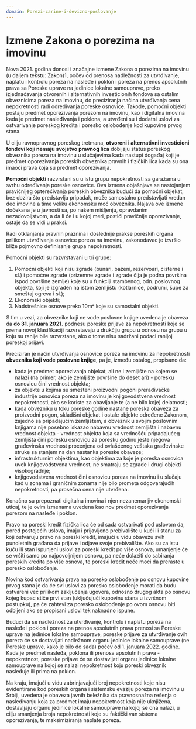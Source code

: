 ```yaml
---
domain: Porezi-carine-i-devizno-poslovanje
---
```


# Izmene Zakona o porezima na imovinu

Nova 2021. godina donosi i značajne izmene Zakona o porezima na imovinu (u daljem tekstu: Zakon)1, počev od prenosa nadležnosti za utvrđivanje, naplatu i kontrolu poreza na nasleđe i poklon i poreza na prenos apsolutnih prava sa Poreske uprave na jedinice lokalne samouprave, preko izjednačavanja otvorenih i alternativnih investicionih fondova sa ostalim obveznicima poreza na imovinu, do preciziranja načina utvrđivanja cena nepokretnosti radi određivanja poreske osnovice. Takođe, pomoćni objekti postaju predmet oporezivanja porezom na imovinu, kao i digitalna imovina kada je predmet nasleđivanja i poklona, a utvrđeni su i dodatni uslovi za ostvarivanje poreskog kredita i poresko oslobođenje kod kupovine prvog stana.

U cilju ravnopravnog poreskog tretmana, **otvoreni i alternativni investicioni fondovi koji nemaju svojstvo pravnog lica** dobijaju status poreskog obveznika poreza na imovinu u slučajevima kada nastupi događaj koji je predmet oporezivanja poreskih obveznika pravnih i fizičkih lica kada su ona imaoci prava koja su predmet oporezivanja.

**Pomoćni objekti** razvrstani su u istu grupu nepokretnosti sa garažama u svrhu određivanja poreske osnovice. Ova izmena objašnjava se nastojanjem pravičnijeg opterećivanja poreskih obveznika budući da pomoćni objekat, bez obzira što predstavlja pripadak, može samostalno predstavljati vredan deo imovine a time veliku ekonomsku moć obveznika. Najava ove izmene dočekana je u javnosti sa, po našem mišljenju, opravdanim nezadovoljstvom, a da li će i u kojoj meri, postići pravičnije oporezivanje, ostaje da se vidi u praksi.

Radi otklanjanja pravnih praznina i doslednije prakse poreskih organa prilikom utvrđivanja osnovice poreza na imovinu, zakonodavac je izvršio bliže pojmovno definisanje grupa nepokretnosti.

Pomoćni objekti su razvrstavani u tri grupe:

1. Pomoćni objekti koji nisu zgrade (bunari, bazeni, rezervoari, cisterne i sl.) i pomoćne zgrade (prizemne zgrade i zgrade čija je podna površina ispod površine zemlje) koje su u funkciji stambenog, odn. poslovnog objekta, koji je izgrađen na istom zemljištu (kotlarnice, podrumi, šupe za smeštaj ogreva i sl.);
2. Ekonomski objekti;
3. Nadstrešnice osnove preko 10m² koje su samostalni objekti.

S tim u vezi, za obveznike koji ne vode poslovne knjige uvedena je obaveza da **do 31. januara 2021.** podnesu poreske prijave za nepokretnosti koje se prema novoj klasifikaciji razvrstavaju u drukčiju grupu u odnosu na grupu u koju su ranije bile razvrstane, ako o tome nisu sadržani podaci ranijoj poreskoj prijavi.

Preciziran je način utvrđivanja osnovice poreza na imovinu za nepokretnosti **obveznika koji vode poslovne knjige**, pa je, između ostalog, propisano da:

- kada je predmet oporezivanja objekat, ali ne i zemljište na kojem se nalazi (na primer, ako je zemljište površine do deset ari) - poresku osnovicu čini vrednost objekta;
- za objekte u kojima su smešteni proizvodni pogoni prerađivačke industrije osnovica poreza na imovinu je knjigovodstvena vrednost nepokretnosti, ako se koriste za obavljanje te (a ne bilo koje) delatnosti;
- kada obvezniku u toku poreske godine nastane poreska obaveza za proizvodni pogon, skladišni objekat i ostale objekte određene Zakonom, zajedno sa pripadajućim zemljištem, a obveznik u svojim poslovnim knjigama nije posebno iskazao nabavnu vrednost zemljišta i nabavnu vrednost objekta - vrednost objekta koja sa vrednošću pripadajućeg zemljišta čini poresku osnovicu za poresku godinu jeste njegova građevinska vrednost procenjena od ovlašćenog veštaka građevinske struke sa stanjem na dan nastanka poreske obaveze;
- infrastrukturnim objektima, kao objektima za koje je poreska osnovica uvek knjigovodstvena vrednost, ne smatraju se zgrade i drugi objekti visokogradnje;
- knjigovodstvena vrednost čini osnovicu poreza na imovinu i u slučaju kad u zonama i graničnim zonama nije bilo prometa odgovarajućih nepokretnosti, pa prosečna cena nije utvrđena.

Konačno su prepoznati digitalna imovina i njen nezanemarljiv ekonomski uticaj, te je ovim izmenama uvedena kao nov predmet oporezivanja porezom na nasleđe i poklon.

Pravo na poreski kredit fizička lica će od sada ostvarivati pod uslovom da, pored postojećih uslova, imaju i prijavljeno prebivalište u kući ili stanu za koji ostvaruju pravo na poreski kredit, imajući u vidu obavezu svih punoletnih građana da prijave i odjave svoje prebivalište. Ako su za istu kuću ili stan ispunjeni uslovi za poreski kredit po više osnova, umanjenje će se vršiti samo po najpovoljnijem osnovu, pa neće dolaziti do sabiranja poreskih kredita po više osnova, te poreski kredit neće moći da preraste u poresko oslobođenje.

Novina kod ostvarivanja prava na poresko oslobođenje po osnovu kupovine prvog stana je da će svi uslovi za poresko oslobođenje morati da budu ostvareni već prilikom zaključenja ugovora, odnosno drugog akta po osnovu kojeg kupac stiče prvi stan (uključujući kupovinu stana u izvršnom postupku), pa će zahtevi za poresko oslobođenje po ovom osnovu biti odbijeni ako se propisani uslovi tek naknadno ispune.

Budući da se nadležnost za utvrđivanje, kontrolu i naplatu poreza na nasleđe i poklon i poreza na prenos apsolutnih prava prenosi sa Poreske uprave na jedinice lokalne samouprave, poreske prijave za utvrđivanje ovih poreza će se dostavljati nadležnom organu jedinice lokalne samouprave (ne Poreske uprave, kako je bilo do sada) počev od 1. januara 2022. godine. Kada je predmet nasleđa, poklona ili prenosa apsolutnih prava - nepokretnost, poreske prijave će se dostavljati organu jedinice lokalne samouprave na kojoj se nalazi nepokretnost koju poreski obveznik nasleđuje ili prima na poklon.

Na kraju, imajući u vidu zabrinjavajući broj nepokretnosti koje nisu evidentirane kod poreskih organa i sistemsku evaziju poreza na imovinu u Srbiji, uvedena je obaveza javnih beležnika da pravnosnažna rešenja o nasleđivanju koja za predmet imaju nepokretnost koja nije uknjižena, dostavljaju organu jedinice lokalne samouprave na kojoj se ona nalazi, u cilju smanjenja broja nepokretnosti koje su faktički van sistema oporezivanja, te maksimiziranja naplate poreza.
